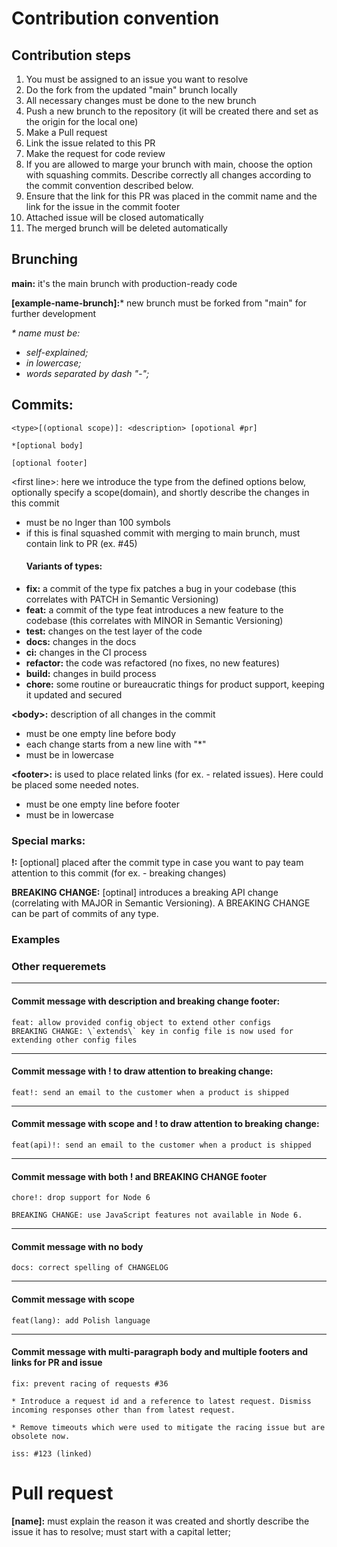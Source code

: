 # Contribution convention
## Contribution steps
1. You must be assigned to an issue you want to resolve
2. Do the fork from the updated "main" brunch locally
3. All necessary changes must be done to the new brunch
4. Push a new brunch to the repository (it will be created there and set as the origin for the local one)
5. Make a Pull request
6. Link the issue related to this PR
7. Make the request for code review
8. If you are allowed to marge your brunch with main, choose the option with squashing commits. Describe correctly all changes according to the commit convention described below.
9. Ensure that the link for this PR was placed in the commit name and the link for the issue in the commit footer
10. Attached issue will be closed automatically
11. The merged brunch will be deleted automatically

## Brunching
**main:** it's the main brunch with production-ready code

**[example-name-brunch]:*** new brunch must be forked from "main" for further development

*\* name must be:*
- *self-explained;*
- *in lowercase;*
- *words separated by dash "-";*
## Commits:
```
<type>[(optional scope)]: <description> [opotional #pr]

*[optional body]

[optional footer]
```

\<first line\>: here we introduce the type from the defined options below, optionally specify a scope(domain), and shortly describe the changes in this commit
+ must be no lnger than 100 symbols
+ if this is final squashed commit with merging to main brunch, must contain link to PR (ex. #45)
  #### Variants of types:
- **fix:** a commit of the type fix patches a bug in your codebase (this correlates with PATCH in Semantic Versioning)
- **feat:** a commit of the type feat introduces a new feature to the codebase (this correlates with MINOR in Semantic Versioning)
- **test:** changes on the test layer of the code
- **docs:** changes in the docs
- **ci:** changes in the CI process
- **refactor:** the code was refactored (no fixes, no new features)
- **build:** changes in build process
- **chore:** some routine or bureaucratic things for product support, keeping it updated and secured

**\<body\>:** description of all changes in the commit 
+ must be one empty line before body
+ each change starts from a new line with "\*" 
+ must be in lowercase


**\<footer\>:** is used to place related links (for ex. - related issues). Here could be placed some needed notes.
+ must be one empty line before footer
+ must be in lowercase

### Special marks:
**!:** [optional] placed after the commit type in case you want to pay team attention to this commit (for ex. - breaking changes)

**BREAKING CHANGE:** [optinal] introduces a breaking API change (correlating with MAJOR in Semantic Versioning). A BREAKING CHANGE can be part of commits of any type.
### Examples

### Other requeremets


---
#### Commit message with description and breaking change footer:
```
feat: allow provided config object to extend other configs
BREAKING CHANGE: \`extends\` key in config file is now used for extending other config files
```

---
#### Commit message with ! to draw attention to breaking change:
```
feat!: send an email to the customer when a product is shipped
```

---
#### Commit message with scope and ! to draw attention to breaking change:
```
feat(api)!: send an email to the customer when a product is shipped
```

---
#### Commit message with both ! and BREAKING CHANGE footer
```
chore!: drop support for Node 6

BREAKING CHANGE: use JavaScript features not available in Node 6.
```

--- 
#### Commit message with no body
```
docs: correct spelling of CHANGELOG
```

---
#### Commit message with scope
```
feat(lang): add Polish language
```

---
#### Commit message with multi-paragraph body and multiple footers and links for PR and issue
```
fix: prevent racing of requests #36

* Introduce a request id and a reference to latest request. Dismiss
incoming responses other than from latest request.

* Remove timeouts which were used to mitigate the racing issue but are
obsolete now.

iss: #123 (linked)
```

# Pull request
**[name]:** must explain the reason it was created and shortly describe the issue it has to resolve; must start with a capital letter;
